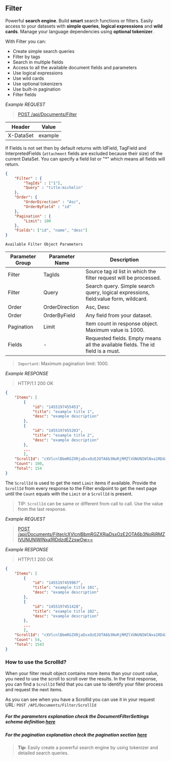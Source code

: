 ## Filter
Powerful **search engine**. Build **smart** search functions or filters. Easily access to your datasets with **simple queries**, **logical expressions** and **wild cards**. Manage your language dependencies using **optional tokenizer**.

With Filter you can:
* Create simple search queries
* Filter by tags
* Search in multiple fields
* Access to all the available document fields and parameters
* Use logical expressions
* Use wild cards
* Use optional tokenizers
* Use built-in pagination
* Filter fields

*Example REQUEST*
> [POST /api/Documents/Filter](#operation--api-Documents-Filter-post)
>
Header   |Value
---------|---
X-DataSet|example

If Fields is not set then by default returns with IdField, TagField and InterpretedFields (`attachment` fields are excluded because their size) of the current DataSet. You can specify a field list or "*" which means all fields will return.

```JSON
{
    "Filter" : {
        "TagIds" : ["1"],
        "Query" : "title:michelin"
    },
    "Order": {
        "OrderDirection" : "Asc",
        "OrderByField" : "id"
    },
    "Pagination" : {
        "Limit": 100
    },
    "Fields": ["id", "name", "desc"]
}
```

`Available Filter Object Parameters`

Parameter Group |   Parameter Name    |   Description
--- |   --- |   ---
Filter  |   TagIds  |   Source tag id list in which the filter request will be processed.
Filter  |   Query   |   Search query. Simple search query, logical expressions, field:value form, wildcard.
Order   |   OrderDirection  |   Asc, Desc
Order   |   OrderByField    |   Any field from your dataset.
Pagination  |   Limit   |   Item count in response object. Maximum value is 1000.
Fields  |   -   |   Requested fields. Empty means all the available fields. The id field is a must.

> `Important`: Maximum pagination limit: 1000.

*Example RESPONSE*
> HTTP/1.1 200 OK
```JSON
{
    "Items": [
        {
            "id": "1455197455453",
            "title": "example title 1",
            "desc": "example description"
        },
        {
            "id": "1455197455203",
            "title": "example title 2",
            "desc": "example description"
        },
        ...
        ],
    "ScrollId": "cXVlcnlBbmRGZXRjaDsxOzE2OTA6b3NoRjRMZlVUNUNIWlNxa1RDdzdEZzswOw==",
    "Count": 100,
    "Total": 154
}
```

The `ScrollId` is used to get the next `Limit` items if available. Provide the `ScrollId` from every response to the Filter endpoint to get the next page until the `Count` equals with the `Limit` or a `ScrollId` is present. 

> TIP: `ScrollId` can be same or different from call to call. Use the value from the last response.


*Example REQUEST*
> [POST /api/Documents/Filter/cXVlcnlBbmRGZXRjaDsxOzE2OTA6b3NoRjRMZlVUNUNIWlNxa1RDdzdEZzswOw==](#operation--api-Documents-Filter-post)

*Example RESPONSE*
> HTTP/1.1 200 OK
```JSON
{
    "Items": [
        {
            "id": "1455197459967",
            "title": "example title 101",
            "desc": "example description"
        },
        {
            "id": "1455197451428",
            "title": "example title 102",
            "desc": "example description"
        },
        ...
        ],
    "ScrollId": "cXVlcnlBbmRGZXRjaDsxOzE2OTA6b3NoRjRMZlVUNUNIWlNxa1RDdzdEZzswOw==",
    "Count": 54,
    "Total": 1543
}
```

### How to use the ScrollId?

When your filter result object contains more items than your count value, you need to use the scroll to scroll over the results. In the first response, you can find a `ScrollId` field that you can use to identify your filter process and request the next items.

As you can see when you have a ScrollId you can use it in your request URL: `POST /API/Documents/Filter/ScrollId`

##### For the parameters explanation check the DocumentFilterSettings schema definition [here](#/definitions/DocumentFilterSettings)
##### For the pagination explanation check the pagination section [here](#pagination)

> **Tip:** Easily create a powerful search engine by using tokenizer and detailed search queries.